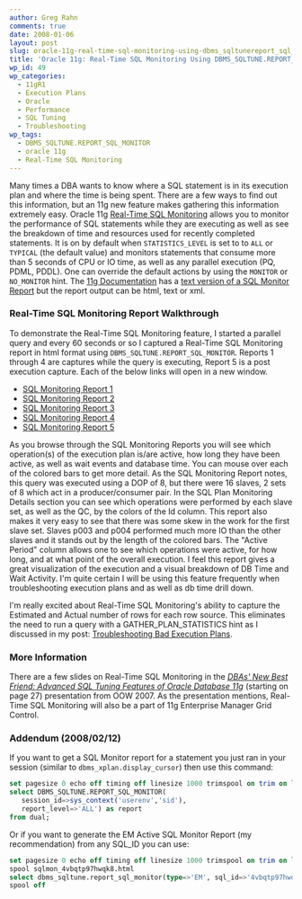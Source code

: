 ```yaml
---
author: Greg Rahn
comments: true
date: 2008-01-06
layout: post
slug: oracle-11g-real-time-sql-monitoring-using-dbms_sqltunereport_sql_monitor
title: 'Oracle 11g: Real-Time SQL Monitoring Using DBMS_SQLTUNE.REPORT_SQL_MONITOR'
wp_id: 49
wp_categories:
  - 11gR1
  - Execution Plans
  - Oracle
  - Performance
  - SQL Tuning
  - Troubleshooting
wp_tags:
  - DBMS_SQLTUNE.REPORT_SQL_MONITOR
  - oracle 11g
  - Real-Time SQL Monitoring
---
```


Many times a DBA wants to know where a SQL statement is in its execution plan and where the time is being spent.  There are a few ways to find out this information, but an 11g new feature makes gathering this information extremely easy. Oracle 11g [Real-Time SQL Monitoring](http://download.oracle.com/docs/cd/B28359_01/server.111/b28274/instance_tune.htm#CACGEEIF) allows you to monitor the performance of SQL statements while they are executing as well as see the breakdown of time and resources used for recently completed statements.  It is on by default when `STATISTICS_LEVEL` is set to to `ALL` or `TYPICAL` (the default value) and monitors statements that consume more than 5 seconds of CPU or IO time, as well as any parallel execution (PQ, PDML, PDDL).  One can override the default actions by using the `MONITOR` or `NO_MONITOR` hint.  The [11g Documentation](http://www.oracle.com/pls/db111/homepage) has a [text version of a SQL Monitor Report](http://download.oracle.com/docs/cd/B28359_01/server.111/b28274/instance_tune.htm#CACGEEIF) but the report output can be html, text or xml.

### Real-Time SQL Monitoring Report Walkthrough
To demonstrate the Real-Time SQL Monitoring feature, I started a parallel query and every 60 seconds or so I captured a Real-Time SQL Monitoring report in html format using `DBMS_SQLTUNE.REPORT_SQL_MONITOR`.  Reports 1 through 4 are captures while the query is executing, Report 5 is a post execution capture.  Each of the below links will open in a new window.

- [SQL Monitoring Report 1](/assets/report1.html)
- [SQL Monitoring Report 2](/assets/report2.html)
- [SQL Monitoring Report 3](/assets/report3.html)
- [SQL Monitoring Report 4](/assets/report4.html)
- [SQL Monitoring Report 5](/assets/report5.html)

As you browse through the SQL Monitoring Reports you will see which operation(s) of the execution plan is/are active, how long they have been active, as well as wait events and database time.  You can mouse over each of the colored bars to get more detail.  As the SQL Monitoring Report notes, this query was executed using a DOP of 8, but there were 16 slaves, 2 sets of 8 which act in a producer/consumer pair.  In the SQL Plan Monitoring Details section you can see which operations were performed by each slave set, as well as the QC, by the colors of the Id column.  This report also makes it very easy to see that there was some skew in the work for the first slave set.  Slaves p003 and p004 performed much more IO than the other slaves and it stands out by the length of the colored bars.  The "Active Period" column allows one to see which operations were active, for how long, and at what point of the overall execution.  I feel this report gives a great visualization of the execution and a visual breakdown of DB Time and Wait Activity.  I'm quite certain I will be using this feature frequently when troubleshooting execution plans and as well as db time drill down.

I'm really excited about Real-Time SQL Monitoring's ability to capture the Estimated and Actual number of rows for each row source.  This eliminates the need to run a query with a GATHER_PLAN_STATISTICS hint as I discussed in my post: [Troubleshooting Bad Execution Plans](/2007/11/21/troubleshooting-bad-execution-plans/).

### More Information

There are a few slides on Real-Time SQL Monitoring in the [_DBAs' New Best Friend: Advanced SQL Tuning Features of Oracle Database 11g_](http://www.oracle.com/technology/products/manageability/database/pdf/ow07/sqltune_presentation_ow07.pdf) (starting on page 27) presentation from OOW 2007.  As the presentation mentions, Real-Time SQL Monitoring will also be a part of 11g Enterprise Manager Grid Control.

### Addendum (2008/02/12)

If you want to get a SQL Monitor report for a statement you just ran in your session (similar to `dbms_xplan.display_cursor`) then use this command: 

``` sql
set pagesize 0 echo off timing off linesize 1000 trimspool on trim on long 2000000 longchunksize 2000000
select DBMS_SQLTUNE.REPORT_SQL_MONITOR(
   session_id=>sys_context('userenv','sid'),
   report_level=>'ALL') as report
from dual;
```

Or if you want to generate the EM Active SQL Monitor Report (my recommendation) from any SQL_ID you can use:

``` sql
set pagesize 0 echo off timing off linesize 1000 trimspool on trim on long 2000000 longchunksize 2000000 feedback off
spool sqlmon_4vbqtp97hwqk8.html
select dbms_sqltune.report_sql_monitor(type=>'EM', sql_id=>'4vbqtp97hwqk8') monitor_report from dual;
spool off
```
